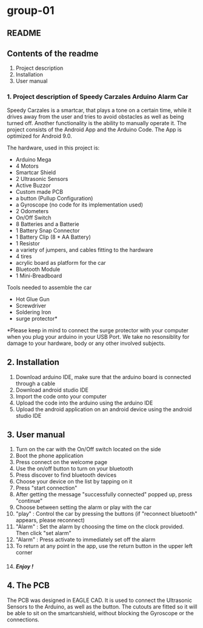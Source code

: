 # group-01

## README

## Contents of the readme
1. Project description
2. Installation
3. User manual

### 1. Project description of Speedy Carzales Arduino Alarm Car
Speedy Carzales is a smartcar, that plays a tone on a certain time, while it drives away from the user and tries to avoid obstacles as well as being turned off.
Another functionality is the ability to manually operate it.
The project consists of the Android App and the Arduino Code.
The App is optimized for Android 9.0. 

The hardware, used in this project is:
* Arduino Mega
* 4 Motors
* Smartcar Shield
* 2 Ultrasonic Sensors
* Active Buzzor
* Custom made PCB
* a button (Pullup Configuration)
* a Gyroscope (no code for its implementation used)
* 2 Odometers
* On/Off Switch
* 8 Batteries and a Batterie 
* 1 Battery Snap Connector
* 1 Battery Clip (8 * AA Battery)
* 1 Resistor
* a variety of jumpers, and cables fitting to the hardware
* 4 tires
* acrylic board as platform for the car
* Bluetooth Module
* 1 Mini-Breadboard

Tools needed to assemble the car
* Hot Glue Gun
* Screwdriver
* Soldering Iron
* surge protector*

*Please keep in mind to connect the surge protector with your computer when you plug your arduino in your USB Port. We take no resonsiblity for damage to your hardware, body or any other involved subjects.

## 2. Installation
1. Download arduino IDE, make sure that the arduino board is connected through a cable
2. Download android studio IDE
3. Import the code onto your computer
4. Upload the code into the arduino using the arduino IDE
5. Upload the android application on an android device using the android studio IDE

## 3. User manual 
1. Turn on the car with the On/Off switch located on the side 
2. Boot the phone application
3. Press connect on the welcome page
4. Use the on/off button to turn on your bluetooth 
5. Press discover to find bluetooth devices
6. Choose your device on the list by tapping on it
7. Press "start connection"
8. After getting the message "successfully connected" popped up, press "continue"
9. Choose between setting the alarm or play with the car 
10. "play" : Control the car by pressing the buttons (if "reconnect bluetooth" appears, please reconnect)
11. "Alarm" : Set the alarm by choosing the time on the clock provided. Then click "set alarm" 
12. "Alarm" : Press activate to immediately set off the alarm
13. To return at any point in the app, use the return button in the upper left corner
14. ##### Enjoy ! 

## 4. The PCB
The PCB was designed in EAGLE CAD. It is used to connect the Ultrasonic Sensors to the Arduino, as well as the button. The cutouts are fitted so it will be able to sit on the smartcarshield, without blocking the Gyroscope or the connections. 
